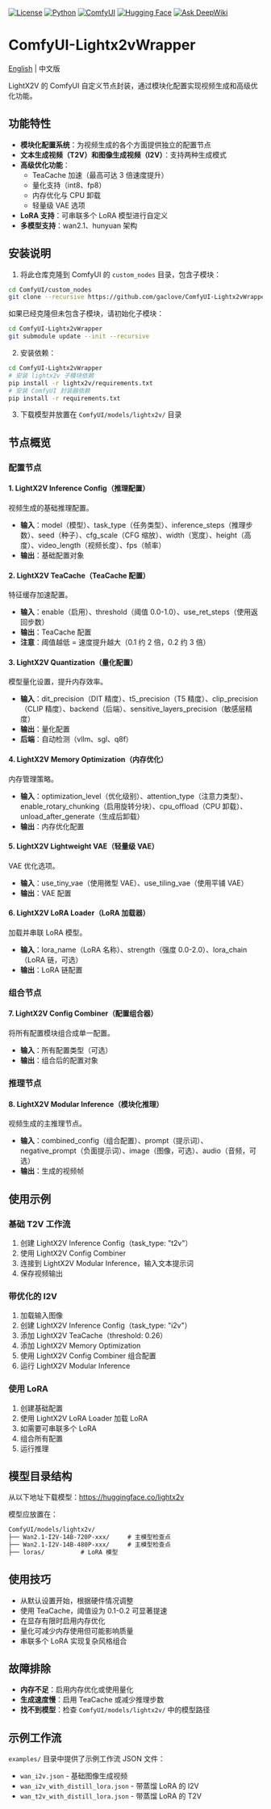 [![License](https://img.shields.io/badge/License-MIT-blue.svg)](https://opensource.org/licenses/MIT) [![Python](https://img.shields.io/badge/python-3.8%2B-blue)](https://www.python.org/downloads/) [![ComfyUI](https://img.shields.io/badge/ComfyUI-自定义节点-brightgreen)](https://github.com/comfyanonymous/ComfyUI) [![Hugging Face](https://img.shields.io/badge/%F0%9F%A4%97%20模型-lightx2v-yellow)](https://huggingface.co/lightx2v) [![Ask DeepWiki](https://deepwiki.com/badge.svg)](https://deepwiki.com/GacLove/ComfyUI-Lightx2vWrapper)

# ComfyUI-Lightx2vWrapper

[English](./README.md) | 中文版

LightX2V 的 ComfyUI 自定义节点封装，通过模块化配置实现视频生成和高级优化功能。

## 功能特性

- **模块化配置系统**：为视频生成的各个方面提供独立的配置节点
- **文本生成视频（T2V）和图像生成视频（I2V）**：支持两种生成模式
- **高级优化功能**：
  - TeaCache 加速（最高可达 3 倍速度提升）
  - 量化支持（int8、fp8）
  - 内存优化与 CPU 卸载
  - 轻量级 VAE 选项
- **LoRA 支持**：可串联多个 LoRA 模型进行自定义
- **多模型支持**：wan2.1、hunyuan 架构

## 安装说明

1. 将此仓库克隆到 ComfyUI 的 `custom_nodes` 目录，包含子模块：

```bash
cd ComfyUI/custom_nodes
git clone --recursive https://github.com/gaclove/ComfyUI-Lightx2vWrapper.git
```

如果已经克隆但未包含子模块，请初始化子模块：

```bash
cd ComfyUI-Lightx2vWrapper
git submodule update --init --recursive
```

2. 安装依赖：

```bash
cd ComfyUI-Lightx2vWrapper
# 安装 lightx2v 子模块依赖
pip install -r lightx2v/requirements.txt
# 安装 ComfyUI 封装器依赖
pip install -r requirements.txt
```

3. 下载模型并放置在 `ComfyUI/models/lightx2v/` 目录

## 节点概览

### 配置节点

#### 1. LightX2V Inference Config（推理配置）

视频生成的基础推理配置。

- **输入**：model（模型）、task_type（任务类型）、inference_steps（推理步数）、seed（种子）、cfg_scale（CFG 缩放）、width（宽度）、height（高度）、video_length（视频长度）、fps（帧率）
- **输出**：基础配置对象

#### 2. LightX2V TeaCache（TeaCache 配置）

特征缓存加速配置。

- **输入**：enable（启用）、threshold（阈值 0.0-1.0）、use_ret_steps（使用返回步数）
- **输出**：TeaCache 配置
- **注意**：阈值越低 = 速度提升越大（0.1 约 2 倍，0.2 约 3 倍）

#### 3. LightX2V Quantization（量化配置）

模型量化设置，提升内存效率。

- **输入**：dit_precision（DIT 精度）、t5_precision（T5 精度）、clip_precision（CLIP 精度）、backend（后端）、sensitive_layers_precision（敏感层精度）
- **输出**：量化配置
- **后端**：自动检测（vllm、sgl、q8f）

#### 4. LightX2V Memory Optimization（内存优化）

内存管理策略。

- **输入**：optimization_level（优化级别）、attention_type（注意力类型）、enable_rotary_chunking（启用旋转分块）、cpu_offload（CPU 卸载）、unload_after_generate（生成后卸载）
- **输出**：内存优化配置

#### 5. LightX2V Lightweight VAE（轻量级 VAE）

VAE 优化选项。

- **输入**：use_tiny_vae（使用微型 VAE）、use_tiling_vae（使用平铺 VAE）
- **输出**：VAE 配置

#### 6. LightX2V LoRA Loader（LoRA 加载器）

加载并串联 LoRA 模型。

- **输入**：lora_name（LoRA 名称）、strength（强度 0.0-2.0）、lora_chain（LoRA 链，可选）
- **输出**：LoRA 链配置

### 组合节点

#### 7. LightX2V Config Combiner（配置组合器）

将所有配置模块组合成单一配置。

- **输入**：所有配置类型（可选）
- **输出**：组合后的配置对象

### 推理节点

#### 8. LightX2V Modular Inference（模块化推理）

视频生成的主推理节点。

- **输入**：combined_config（组合配置）、prompt（提示词）、negative_prompt（负面提示词）、image（图像，可选）、audio（音频，可选）
- **输出**：生成的视频帧

## 使用示例

### 基础 T2V 工作流

1. 创建 LightX2V Inference Config（task_type: "t2v"）
2. 使用 LightX2V Config Combiner
3. 连接到 LightX2V Modular Inference，输入文本提示词
4. 保存视频输出

### 带优化的 I2V

1. 加载输入图像
2. 创建 LightX2V Inference Config（task_type: "i2v"）
3. 添加 LightX2V TeaCache（threshold: 0.26）
4. 添加 LightX2V Memory Optimization
5. 使用 LightX2V Config Combiner 组合配置
6. 运行 LightX2V Modular Inference

### 使用 LoRA

1. 创建基础配置
2. 使用 LightX2V LoRA Loader 加载 LoRA
3. 如需要可串联多个 LoRA
4. 组合所有配置
5. 运行推理

## 模型目录结构

从以下地址下载模型：<https://huggingface.co/lightx2v>

模型应放置在：

```txt
ComfyUI/models/lightx2v/
├── Wan2.1-I2V-14B-720P-xxx/     # 主模型检查点
├── Wan2.1-I2V-14B-480P-xxx/     # 主模型检查点
├── loras/          # LoRA 模型
```

## 使用技巧

- 从默认设置开始，根据硬件情况调整
- 使用 TeaCache，阈值设为 0.1-0.2 可显著提速
- 在显存有限时启用内存优化
- 量化可减少内存使用但可能影响质量
- 串联多个 LoRA 实现复杂风格组合

## 故障排除

- **内存不足**：启用内存优化或使用量化
- **生成速度慢**：启用 TeaCache 或减少推理步数
- **找不到模型**：检查 `ComfyUI/models/lightx2v/` 中的模型路径

## 示例工作流

`examples/` 目录中提供了示例工作流 JSON 文件：

- `wan_i2v.json` - 基础图像生成视频
- `wan_i2v_with_distill_lora.json` - 带蒸馏 LoRA 的 I2V
- `wan_t2v_with_distill_lora.json` - 带蒸馏 LoRA 的 T2V